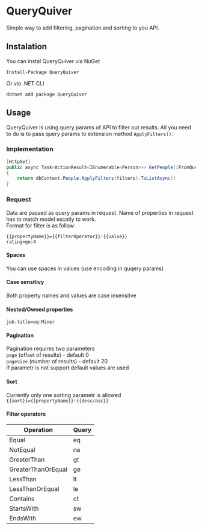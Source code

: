 # QueryQuiver

Simple way to add filtering, pagination and sorting to you API.

## Instalation

You can instal QueryQuiver via NuGet

```
Install-Package QueryQuiver
```

Or via .NET CLI

```
dotnet add package QueryQuiver
```

## Usage

QueryQuiver is using query params of API to filter out results.
All you need to do is to pass query params to extension method `ApplyFilters()`.

### Implementation

```C#
[HttpGet]
public async Task<ActionResult<IEnumerable<Person>>> GetPeople([FromQuery] IDictionary<string, string[]> filters)
{
    return dbContext.People.ApplyFilters(filters).ToListAsync()
}
```

### Request

Data are passed as query params in request. Name of properties in request has to match model excatly to work.  
Format for filter is as follow:

`{{propertyName}}={{filterOperator}}:{{value}}`  
`rating=ge:4`

#### Spaces

You can use spaces in values (use encoding in quqery params)

#### Case sensitivy

Both property names and values are case insensitve

#### Nested/Owned properties

`job.title=eq:Miner`

#### Pagination

Pagination requires two parameters  
`page` (offset of results) - default 0  
`pageSize` (number of results) - default 20  
If parametr is not support default values are used

#### Sort

Currently only one sorting parametr is allowed  
`{{sort}}={{propertyName}}:{{desc/asc}}`

#### Filter operators

| Operation          | Query |
| ------------------ | ----- |
| Equal              | eq    |
| NotEqual           | ne    |
| GreaterThan        | gt    |
| GreaterThanOrEqual | ge    |
| LessThan           | lt    |
| LessThanOrEqual    | le    |
| Contains           | ct    |
| StartsWith         | sw    |
| EndsWith           | ew    |
